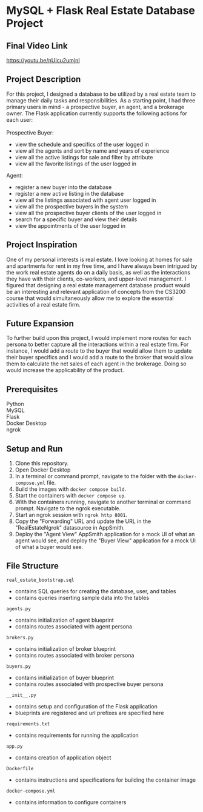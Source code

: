 # MySQL + Flask Real Estate Database Project

## Final Video Link 
https://youtu.be/nUIcu2umjnI

## Project Description
For this project, I designed a database to be utilized by a real estate team to manage their daily tasks 
and responsibilities. As a starting point, I had three primary users in mind - a prospective buyer, an agent, 
and a brokerage owner. The Flask application currently supports the following actions for each user: 
<br> 
<br>
Prospective Buyer:
- view the schedule and specifics of the user logged in
- view all the agents and sort by name and years of experience 
- view all the active listings for sale and filter by attribute 
- view all the favorite listings of the user logged in 

Agent: 
- register a new buyer into the database 
- register a new active listing in the database 
- view all the listings associated with agent user logged in 
- view all the prospective buyers in the system 
- view all the prospective buyer clients of the user logged in 
- search for a specific buyer and view their details 
- view the appointments of the user logged in 


## Project Inspiration
One of my personal interests is real estate. I love looking at homes for sale and 
apartments for rent in my free time, and I have always been intrigued by the work 
real estate agents do on a daily basis, as well as the interactions they have with 
their clients, co-workers, and upper-level management. I figured that designing a 
real estate management database product would be an interesting and relevant application 
of concepts from the CS3200 course that would simultaneously allow me to explore 
the essential activities of a real estate firm. 

## Future Expansion
To further build upon this project, I would implement more routes for 
each persona to better capture all the interactions within a real 
estate firm. For instance, I would add a route to the buyer that would 
allow them to update their buyer specifics and I would add a route to 
the broker that would allow them to calculate the net sales of each agent 
in the brokerage. Doing so would increase the applicability of the product. 


## Prerequisites 
Python <br>
MySQL <br>
Flask <br>
Docker Desktop <br> 
ngrok <br>


## Setup and Run 
1. Clone this repository. 
2. Open Docker Desktop 
3. In a terminal or command prompt, navigate to the folder with the `docker-compose.yml` file. 
4. Build the images with `docker compose build`. 
5. Start the containers with `docker compose up`. 
6. With the containers running, navigate to another terminal or command prompt. Navigate to the ngrok executable. 
7. Start an ngrok session with `ngrok http 8001`.
8. Copy the "Forwarding" URL and update the URL in the "RealEstateNgrok" datasource in AppSmith.
9. Deploy the "Agent View" AppSmith application for a mock UI of what an agent would see, and 
deploy the "Buyer View" application for a mock UI of what a buyer would see. 

## File Structure 
`real_estate_bootstrap.sql`
- contains SQL queries for creating the database, user, and tables
- contains queries inserting sample data into the tables 

`agents.py`
- contains initialization of agent blueprint
- contains routes associated with agent persona

`brokers.py`
- contains initialization of broker blueprint
- contains routes associated with broker persona

`buyers.py`
- contains initialization of buyer blueprint
- contains routes associated with prospective buyer persona

`__init__.py`
- contains setup and configuration of the Flask application 
- blueprints are registered and url prefixes are specified here

`requirements.txt`
- contains requirements for running the application 

`app.py`
- contains creation of application object 

`Dockerfile`
- contains instructions and specifications for building the container image 

`docker-compose.yml`
- contains information to configure containers 
